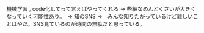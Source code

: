 
機械学習 , code化してって言えばやってくれる
→ 些細なめんどくさいが大きくなっていく可能性あり。　→ 知のSNS →　みんな知りたがっているけど難しいことはやだ。SNS見ているのが時間の無駄だと思っている。




